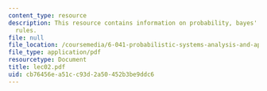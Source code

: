 ```yaml
---
content_type: resource
description: This resource contains information on probability, bayes' rule, and other
  rules.
file: null
file_location: /coursemedia/6-041-probabilistic-systems-analysis-and-applied-probability-spring-2006/cb76456ea51cc93d2a50452b3be9ddc6_lec02.pdf
file_type: application/pdf
resourcetype: Document
title: lec02.pdf
uid: cb76456e-a51c-c93d-2a50-452b3be9ddc6
---
```

